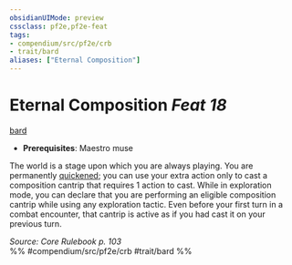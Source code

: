 ```yaml
---
obsidianUIMode: preview
cssclass: pf2e,pf2e-feat
tags:
- compendium/src/pf2e/crb
- trait/bard
aliases: ["Eternal Composition"]
---
```

# Eternal Composition  *Feat 18*  
[bard](Reference/Rules/Traits/bard.md "Bard Class Trait")  

- **Prerequisites**: Maestro muse

The world is a stage upon which you are always playing. You are permanently [quickened](conditions.md#Quickened); you can use your extra action only to cast a composition cantrip that requires 1 action to cast. While in exploration mode, you can declare that you are performing an eligible composition cantrip while using any exploration tactic. Even before your first turn in a combat encounter, that cantrip is active as if you had cast it on your previous turn.

*Source: Core Rulebook p. 103*  
%% #compendium/src/pf2e/crb #trait/bard %%